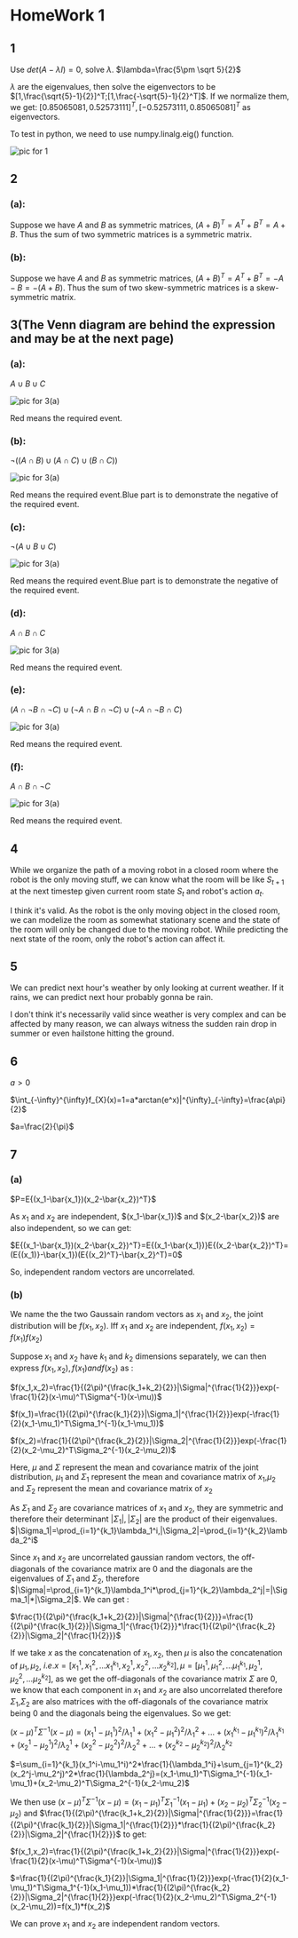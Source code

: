 # HomeWork 1

## 1
Use $det(A-\lambda I)=0$, solve $\lambda$.
$\lambda=\frac{5\pm \sqrt 5}{2}$

$\lambda$ are the eigenvalues, then solve the eigenvectors to be $[1,\frac{\sqrt{5}-1}{2}]^T;[1,\frac{-\sqrt{5}-1}{2}^T]$. If we normalize them, we get:
$[0.85065081,0.52573111]^T,[-0.52573111,0.85065081]^T$ as eigenvectors.

To test in python, we need to use numpy.linalg.eig() function.

![pic for 1](https://github.com/ChrisxHarden/RaReport/blob/dbfdfc6861d7e959394e1238db4169e2ab0bde12/homework/2-1.png)

## 2
### (a):
Suppose we have $A$ and $B$ as symmetric matrices, $(A+B)^T=A^T+B^T=A+B$. Thus the sum of two symmetric matrices is a symmetric matrix.

### (b):
Suppose we have $A$ and $B$ as symmetric matrices, $(A+B)^T=A^T+B^T=-A-B=-(A+B)$. Thus the sum of two skew-symmetric matrices is a skew-symmetric matrix.

## 3(The Venn diagram are behind the expression and may be at the next page)
### (a): 
$A\cup B\cup C$

![pic for 3(a)](https://github.com/ChrisxHarden/RaReport/blob/main/homework/1.png)

Red means the required event.

### (b):
$\neg((A \cap B)\cup(A\cap C)\cup (B\cap C))$

![pic for 3(a)](https://github.com/ChrisxHarden/RaReport/blob/main/homework/2.png)

Red means the required event.Blue part is to demonstrate the negative of the required event.

### (c):
$\neg (A\cup B\cup C)$

![pic for 3(a)](https://github.com/ChrisxHarden/RaReport/blob/main/homework/3.png)

Red means the required event.Blue part is to demonstrate the negative of the required event.

### (d):
$A \cap B \cap C$

![pic for 3(a)](https://github.com/ChrisxHarden/RaReport/blob/main/homework/4.png)

Red means the required event.


### (e):
$(A\cap \neg B \cap \neg C)\cup (\neg A\cap  B \cap \neg C)\cup (\neg A\cap \neg B \cap C)$

![pic for 3(a)](https://github.com/ChrisxHarden/RaReport/blob/main/homework/5.png)

Red means the required event.

### (f):
$A\cap B\cap \neg C$

![pic for 3(a)](https://github.com/ChrisxHarden/RaReport/blob/main/homework/6.png)

Red means the required event.

## 4
While we organize the path of a moving robot in a closed room where the robot is the only moving stuff, we can know what the room will be like $S_{t+1}$ at the next timestep given current room state $S_{t}$ and robot's action $a_t$. 

I think it's valid. As the robot is the only moving object in the closed room, we can modelize the room as somewhat stationary scene and the state of the room will only be changed due to the moving robot. While predicting the next state of the room, only the robot's action can affect it.

## 5
We can predict next hour's weather by only looking at current weather. If it rains, we can predict next hour probably gonna be rain. 

I don't think it's necessarily valid since weather is very complex and can be affected by many reason, we can always witness the sudden rain drop in summer or even hailstone hitting the ground. 

## 6
$a>0$

$\int_{-\infty}^{\infty}f_{X}(x)=1=a*arctan(e^x)|^{\infty}_{-\infty}=\frac{a\pi}{2}$

$a=\frac{2}{\pi}$

## 7
### (a)
$P=E{(x_1-\bar{x_1})(x_2-\bar{x_2})^T}$

As $x_1$ and $x_2$ are independent, $(x_1-\bar{x_1})$ and $(x_2-\bar{x_2})$ are also independent, so we can get:

$E{(x_1-\bar{x_1})(x_2-\bar{x_2})^T}=E{(x_1-\bar{x_1})}E{(x_2-\bar{x_2})^T}=(E{(x_1)}-\bar{x_1})(E{(x_2)^T}-\bar{x_2}^T)=0$

So, independent random vectors are uncorrelated.

### (b)
We name the the two Gaussain random vectors as $x_1$ and $x_2$, the joint distribution will be $f(x_1,x_2)$. Iff $x_1$ and $x_2$ are independent, $f(x_1,x_2)=f(x_1)f(x_2)$

Suppose $x_1$ and $x_2$ have $k_1$ and $k_2$ dimensions separately, we can then express $f(x_1,x_2),f(x_1) and f(x_2)$ as :

$f(x_1,x_2)=\frac{1}{(2\pi)^{\frac{k_1+k_2}{2}}|\Sigma|^{\frac{1}{2}}}exp(-\frac{1}{2}(x-\mu)^T\Sigma^{-1}(x-\mu))$

$f(x_1)=\frac{1}{(2\pi)^{\frac{k_1}{2}}|\Sigma_1|^{\frac{1}{2}}}exp(-\frac{1}{2}(x_1-\mu_1)^T\Sigma_1^{-1}(x_1-\mu_1))$

$f(x_2)=\frac{1}{(2\pi)^{\frac{k_2}{2}}|\Sigma_2|^{\frac{1}{2}}}exp(-\frac{1}{2}(x_2-\mu_2)^T\Sigma_2^{-1}(x_2-\mu_2))$


Here, $\mu$ and $\Sigma$ represent the mean and covariance matrix of the joint distribution, $\mu_1$ and $\Sigma_1$ represent the mean and covariance matrix of $x_1$,$\mu_2$ and $\Sigma_2$ represent the mean and covariance matrix of $x_2$


As $\Sigma_1$ and $\Sigma_2$ are covariance matrices of $x_1$ and $x_2$, they are symmetric and therefore their determinant $|\Sigma_1|,|\Sigma_2|$ are the product of their eigenvalues. $|\Sigma_1|=\prod_{i=1}^{k_1}\lambda_1^i,|\Sigma_2|=\prod_{i=1}^{k_2}\lambda_2^i$

Since $x_1$ and $x_2$ are uncorrelated gaussian random vectors, the off-diagonals of the covariance matrix are 0 and the diagonals are the eigenvalues of $\Sigma_1$ and $\Sigma_2$, therefore $|\Sigma|=\prod_{i=1}^{k_1}\lambda_1^i*\prod_{j=1}^{k_2}\lambda_2^j|=|\Sigma_1|*|\Sigma_2|$. We can get :

$\frac{1}{(2\pi)^{\frac{k_1+k_2}{2}}|\Sigma|^{\frac{1}{2}}}=\frac{1}{(2\pi)^{\frac{k_1}{2}}|\Sigma_1|^{\frac{1}{2}}}*\frac{1}{(2\pi)^{\frac{k_2}{2}}|\Sigma_2|^{\frac{1}{2}}}$

If we take $x$ as the concatenation of $x_1, x_2$, then $\mu$ is also the concatenation of $\mu_1, \mu_2$, $i.e. x=[x_1^1,x_1^2,...x_1^{k_1},x_2^1,x_2^2,...x_2^{k_2}],\mu=[\mu_1^1,\mu_1^2,...\mu_1^{k_1},\mu_2^1,\mu_2^2,...\mu_2^{k_2}]$, as we get the off-diagonals of the covariance matrix $\Sigma$ are 0, we know that each component in $x_1$ and $x_2$ are also uncorrelated therefore $\Sigma_1$,$\Sigma_2$ are also matrices with the off-diagonals of the covariance matrix being 0 and the diagonals being the eigenvalues. So we get:

$(x-\mu)^T\Sigma^{-1}(x-\mu)=(x_1^1-\mu_1^1)^2/\lambda_1^1+(x_1^2-\mu_1^2)^2/\lambda_1^2+...+(x_1^{k_1}-\mu_1^{k_1})^2/\lambda_1^{k_1}+(x_2^1-\mu_2^1)^2/\lambda_2^1+(x_2^2-\mu_2^2)^2/\lambda_2^2+...+(x_2^{k_2}-\mu_2^{k_2})^2/\lambda_2^{k_2}$

$=\sum_{i=1}^{k_1}(x_1^i-\mu_1^i)^2*\frac{1}{\lambda_1^i}+\sum_{j=1}^{k_2}(x_2^j-\mu_2^j)^2*\frac{1}{\lambda_2^j}=(x_1-\mu_1)^T\Sigma_1^{-1}(x_1-\mu_1)+(x_2-\mu_2)^T\Sigma_2^{-1}(x_2-\mu_2)$

We then use
$(x-\mu)^T\Sigma^{-1}(x-\mu)=(x_1-\mu_1)^T\Sigma_1^{-1}(x_1-\mu_1)+(x_2-\mu_2)^T\Sigma_2^{-1}(x_2-\mu_2)$ and $\frac{1}{(2\pi)^{\frac{k_1+k_2}{2}}|\Sigma|^{\frac{1}{2}}}=\frac{1}{(2\pi)^{\frac{k_1}{2}}|\Sigma_1|^{\frac{1}{2}}}*\frac{1}{(2\pi)^{\frac{k_2}{2}}|\Sigma_2|^{\frac{1}{2}}}$ to get:

$f(x_1,x_2)=\frac{1}{(2\pi)^{\frac{k_1+k_2}{2}}|\Sigma|^{\frac{1}{2}}}exp(-\frac{1}{2}(x-\mu)^T\Sigma^{-1}(x-\mu))$

$=\frac{1}{(2\pi)^{\frac{k_1}{2}}|\Sigma_1|^{\frac{1}{2}}}exp(-\frac{1}{2}(x_1-\mu_1)^T\Sigma_1^{-1}(x_1-\mu_1))*\frac{1}{(2\pi)^{\frac{k_2}{2}}|\Sigma_2|^{\frac{1}{2}}}exp(-\frac{1}{2}(x_2-\mu_2)^T\Sigma_2^{-1}(x_2-\mu_2))=f(x_1)*f(x_2)$

We can prove $x_1$ and $x_2$ are independent random vectors.

